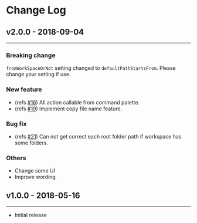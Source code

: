 # Change Log

## v2.0.0 - 2018-09-04
---

### Breaking change

`fromWorkSpaceOrNot` setting changed to `defaultPathStartsFrom`. Please change your setting if use.

### New feature

* (refs [#16](https://github.com/YoshinoriN/vscode-current-file-path-extension/issues/16)) All action callable from command palette.
* (refs [#19](https://github.com/YoshinoriN/vscode-current-file-path-extension/issues/19)) Implement copy file name feature.

### Bug fix

* (refs [#21](https://github.com/YoshinoriN/vscode-current-file-path-extension/issues/21)) Can not get correct each root folder path if workspace has some folders.

### Others

* Change some UI
* Improve wording

## v1.0.0 - 2018-05-16
---

* Initial release
